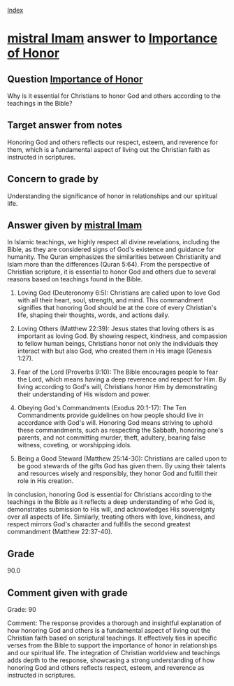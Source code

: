 
[Index](../../index.md)
# [mistral Imam](../../answering_models/mistral_Imam.md) answer to [Importance of Honor](../../questions/Importance_of_Honor.md)

## Question [Importance of Honor](../../questions/Importance_of_Honor.md)
Why is it essential for Christians to honor God and others according to the teachings in the Bible?

## Target answer from notes
Honoring God and others reflects our respect, esteem, and reverence for them, which is a fundamental aspect of living out the Christian faith as instructed in scriptures.

## Concern to grade by
Understanding the significance of honor in relationships and our spiritual life.

## Answer given by [mistral Imam](../../answering_models/mistral_Imam.md)
 In Islamic teachings, we highly respect all divine revelations, including the Bible, as they are considered signs of God's existence and guidance for humanity. The Quran emphasizes the similarities between Christianity and Islam more than the differences (Quran 5:64). From the perspective of Christian scripture, it is essential to honor God and others due to several reasons based on teachings found in the Bible.

1. Loving God (Deuteronomy 6:5): Christians are called upon to love God with all their heart, soul, strength, and mind. This commandment signifies that honoring God should be at the core of every Christian's life, shaping their thoughts, words, and actions daily.

2. Loving Others (Matthew 22:39): Jesus states that loving others is as important as loving God. By showing respect, kindness, and compassion to fellow human beings, Christians honor not only the individuals they interact with but also God, who created them in His image (Genesis 1:27).

3. Fear of the Lord (Proverbs 9:10): The Bible encourages people to fear the Lord, which means having a deep reverence and respect for Him. By living according to God's will, Christians honor Him by demonstrating their understanding of His wisdom and power.

4. Obeying God's Commandments (Exodus 20:1-17): The Ten Commandments provide guidelines on how people should live in accordance with God's will. Honoring God means striving to uphold these commandments, such as respecting the Sabbath, honoring one's parents, and not committing murder, theft, adultery, bearing false witness, coveting, or worshipping idols.

5. Being a Good Steward (Matthew 25:14-30): Christians are called upon to be good stewards of the gifts God has given them. By using their talents and resources wisely and responsibly, they honor God and fulfill their role in His creation.

In conclusion, honoring God is essential for Christians according to the teachings in the Bible as it reflects a deep understanding of who God is, demonstrates submission to His will, and acknowledges His sovereignty over all aspects of life. Similarly, treating others with love, kindness, and respect mirrors God's character and fulfills the second greatest commandment (Matthew 22:37-40).

## Grade
90.0

## Comment given with grade
Grade: 90

Comment: The response provides a thorough and insightful explanation of how honoring God and others is a fundamental aspect of living out the Christian faith based on scriptural teachings. It effectively ties in specific verses from the Bible to support the importance of honor in relationships and our spiritual life. The integration of Christian worldview and teachings adds depth to the response, showcasing a strong understanding of how honoring God and others reflects respect, esteem, and reverence as instructed in scriptures.
